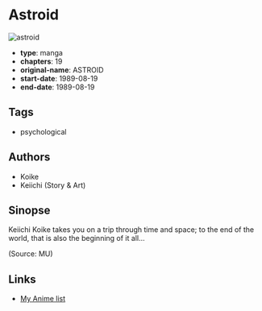# Astroid

![astroid](https://cdn.myanimelist.net/images/manga/3/195929.jpg)

-   **type**: manga
-   **chapters**: 19
-   **original-name**: ASTROID
-   **start-date**: 1989-08-19
-   **end-date**: 1989-08-19

## Tags

-   psychological

## Authors

-   Koike
-   Keiichi (Story & Art)

## Sinopse

Keiichi Koike takes you on a trip through time and space; to the end of the world, that is also the beginning of it all...

(Source: MU)

## Links

-   [My Anime list](https://myanimelist.net/manga/102752/Astroid)
